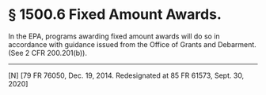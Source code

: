 # § 1500.6   Fixed Amount Awards.

In the EPA, programs awarding fixed amount awards will do so in accordance with guidance issued from the Office of Grants and Debarment. (See 2 CFR 200.201(b)).



---

[N] [79 FR 76050, Dec. 19, 2014. Redesignated at 85 FR 61573, Sept. 30, 2020]




